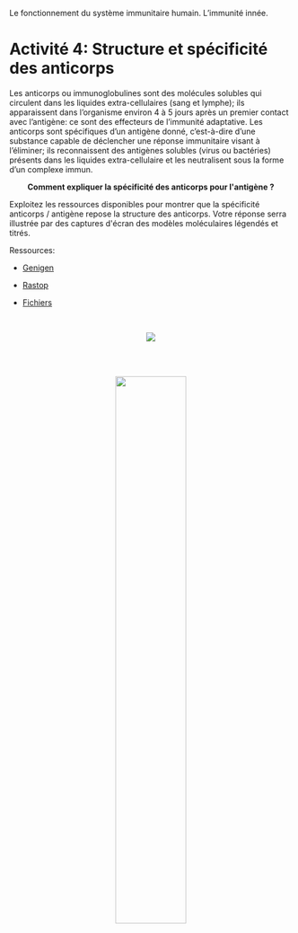 Le fonctionnement du système immunitaire humain. L’immunité innée.

# Activité 4: Structure et spécificité des anticorps

Les anticorps ou immunoglobulines sont des molécules solubles qui circulent dans les liquides extra-cellulaires (sang et lymphe); ils apparaissent dans l’organisme environ 4 à 5 jours après un premier contact avec l’antigène: ce sont des effecteurs de l’immunité adaptative. Les anticorps sont spécifiques d’un antigène donné, c’est-à-dire d’une substance capable de déclencher une réponse immunitaire visant à l’éliminer; ils reconnaissent des antigènes solubles (virus ou bactéries) présents dans les liquides extra-cellulaire et les neutralisent sous la forme d’un complexe immun. 


<p align=center><strong>Comment expliquer la spécificité des anticorps pour l'antigène ?</strong></p>

Exploitez les ressources disponibles pour montrer que la spécificité anticorps / antigène repose la structure des anticorps. Votre réponse serra illustrée par des captures d'écran des modèles moléculaires légendés et titrés.

Ressources:

- [Genigen](http://acces.ens-lyon.fr/acces/logiciels/applications/geniegen) 

- [Rastop](http://acces.ens-lyon.fr/biotic/rastop/accueil.htm)

- [Fichiers](https://github.com/YannBouyeron/SVT-TS/tree/master/Immunologie/A4%20Files)


</br><div align=center><a href="https://oversas.org/ipfs/QmbsWZCUnLU58nGsNPr3AGFh336BxGWC6MwFH3s5bKZCvf"><img src="https://oversas.org/ipfs/QmbsWZCUnLU58nGsNPr3AGFh336BxGWC6MwFH3s5bKZCvf"></a></div></br>

</br><div align=center><a href="https://oversas.org/ipfs/QmSBvNWDHq5xdxDZRNcd4GYodCf9T6e7kFSrDUQ6EpXeLM"><img src="https://oversas.org/ipfs/QmSBvNWDHq5xdxDZRNcd4GYodCf9T6e7kFSrDUQ6EpXeLM" width=50%></a></div>
